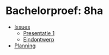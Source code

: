 # Bachelorproef: 8ha

* [Issues](https://github.com/AntonLecock/Bachelorproef/issues)
  * [Presentatie 1](https://github.com/AntonLecock/Bachelorproef/issues/1)
  * [Eindontwerp](https://github.com/AntonLecock/Bachelorproef/issues/2)
* [Planning](https://docs.google.com/spreadsheets/d/1zb94j4UwBIemgP6Dw9uNcjNuGrEtsyd027DoiKI_5_s/edit)
